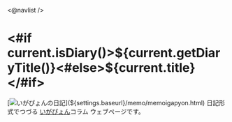 <@navlist /> 

<#if current.isDiary()>${current.getDiaryTitle()}<#else>${current.title}</#if>
=====================================================================================================
[![いがぴょんの日記](${settings.baseurl}/images/iga200306s.jpg "いがぴょん")](${settings.baseurl}/memo/memoigapyon.html) 日記形式でつづる [いがぴょん](${settings.baseurl}/memo/memoigapyon.html)コラム ウェブページです。

